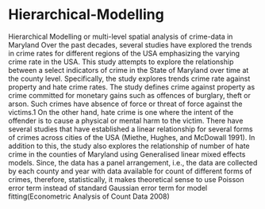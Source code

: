 # Hierarchical-Modelling
Hierarchical Modelling or multi-level spatial analysis of crime-data in Maryland
Over the past decades, several studies have explored the trends in crime rates for different regions of the
USA emphasizing the varying crime rate in the USA. This study attempts to explore the relationship
between a select indicators of crime in the State of Maryland over time at the county level. Specifically,
the study explores trends crime rate against property and hate crime rates. The study defines crime
against property as crime committed for monetary gains such as offences of burglary, theft or arson.
Such crimes have absence of force or threat of force against the victims.1 On the other hand, hate
crime is one where the intent of the offender is to cause a physical or mental harm to the victim. There
have several studies that have established a linear relationship for several forms of crimes across cities
of the USA (Miethe, Hughes, and McDowall 1991). In addition to this, the study also explores the
relationship of number of hate crime in the counties of Maryland using Generalised linear mixed effects
models. Since, the data has a panel arrangement, i.e., the data are collected by each county and year
with data available for count of different forms of crimes, therefore, statistically, it makes theoretical
sense to use Poisson error term instead of standard Gaussian error term for model fitting(Econometric
Analysis of Count Data 2008)
